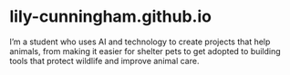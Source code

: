 # lily-cunningham.github.io
I’m a student who uses AI and technology to create projects that help animals, from making it easier for shelter pets to get adopted to building tools that protect wildlife and improve animal care.
